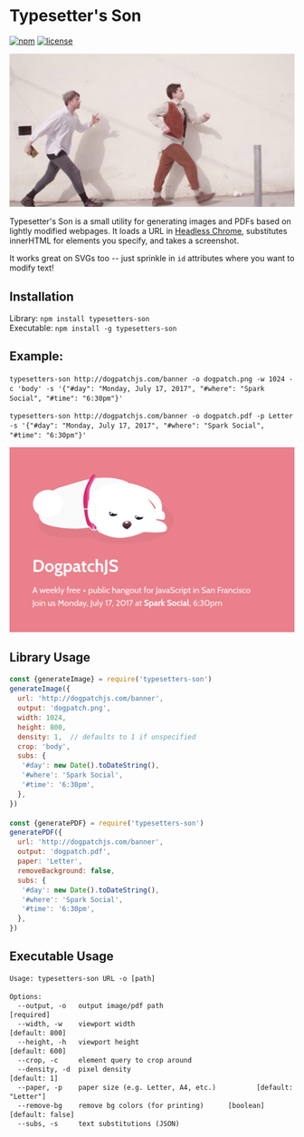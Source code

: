 # Typesetter's Son

[![npm](https://img.shields.io/npm/v/typesetters-son.svg?style=flat-square)](https://www.npmjs.com/package/typesetters-son)
[![license](https://img.shields.io/npm/l/typesetters-son.svg?style=flat-square)](https://github.com/chromakode/typesetters-son/blob/master/LICENSE)

[![Named for "Typesetter's Son" on Channel101](typesetters-son.jpg)](http://www.channel101.com/episode/1667)

Typesetter's Son is a small utility for generating images and PDFs based on lightly modified webpages. It loads a URL in [Headless Chrome](https://github.com/GoogleChrome/puppeteer), substitutes innerHTML for elements you specify, and takes a screenshot.

It works great on SVGs too -- just sprinkle in `id` attributes where you want to modify text!

## Installation

Library: `npm install typesetters-son`  
Executable: `npm install -g typesetters-son`

## Example:

`typesetters-son http://dogpatchjs.com/banner -o dogpatch.png -w 1024 -c 'body' -s '{"#day": "Monday, July 17, 2017", "#where": "Spark Social", "#time": "6:30pm"}'`

`typesetters-son http://dogpatchjs.com/banner -o dogpatch.pdf -p Letter -s '{"#day": "Monday, July 17, 2017", "#where": "Spark Social", "#time": "6:30pm"}'`

![Example output](example.png)

## Library Usage

```js
const {generateImage} = require('typesetters-son')
generateImage({
  url: 'http://dogpatchjs.com/banner',
  output: 'dogpatch.png',
  width: 1024,
  height: 800,
  density: 1,  // defaults to 1 if unspecified
  crop: 'body',
  subs: {
   '#day': new Date().toDateString(),
   '#where': 'Spark Social',
   '#time': '6:30pm',
  },
})

const {generatePDF} = require('typesetters-son')
generatePDF({
  url: 'http://dogpatchjs.com/banner',
  output: 'dogpatch.pdf',
  paper: 'Letter',
  removeBackground: false,
  subs: {
   '#day': new Date().toDateString(),
   '#where': 'Spark Social',
   '#time': '6:30pm',
  },
})
```

## Executable Usage

```
Usage: typesetters-son URL -o [path]

Options:
  --output, -o   output image/pdf path                                [required]
  --width, -w    viewport width                                   [default: 800]
  --height, -h   viewport height                                  [default: 600]
  --crop, -c     element query to crop around
  --density, -d  pixel density                                      [default: 1]
  --paper, -p    paper size (e.g. Letter, A4, etc.)          [default: "Letter"]
  --remove-bg    remove bg colors (for printing)      [boolean] [default: false]
  --subs, -s     text substitutions (JSON)
```
